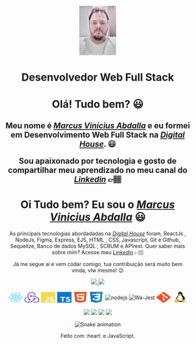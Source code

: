 <p align="center" style="border-radius:100%"><img height="auto" width="20%"  src="src/assets/Marcus Vinicius.jpeg" ></p>


  <h1 align="center">Desenvolvedor Web Full Stack </h1>

<div>
  <h1 align="center">Olá! Tudo bem? 😃️</h1>
  <h2 align="center">Meu nome é <a href="https://www.linkedin.com/in/marcusviniciusabdalla/"><i>Marcus Vinícius Abdalla</i></a> e eu formei em Desenvolvimento Web Full Stack na <a href="https://www.digitalhouse.com/br"><i>Digital House</i></a>. 😃️
  <p align="center"> Sou apaixonado por tecnologia e gosto de compartilhar meu aprendizado no meu canal do <a href="https://www.linkedin.com/in/marcusviniciusabdalla/"><i>Linkedin</i></a><span> 👉🏽️</span>
  <h1 align="center">Oi Tudo bem? Eu sou o <a href="https://www.linkedin.com/in/marcusviniciusabdalla"><i>Marcus Vinicius Abdalla</i></a> 😃️</h1>
  <p align="center">As principais tecnologias abordadadas na <a href="https://www.digitalhouse.com/br"><i>Digital House</i></a> foram, ReactJs , NodeJs, Figma, Express, EJS, HTML , CSS, Javascript, Git e Github, Sequelize, Banco de dados MySQL , SCRUM e APIrest. Quer saber mais sobre mim? Acesse meu <a href="https://www.linkedin.com/in/marcusviniciusabdalla/"><i>Linkedin</i></a><span> 👉🏽️</span>
  <br>
  <p align="center">Já me segue aí e vem codar comigo, tua contribuição será muito bem vinda, vlw mesmo! 😉️</h2>
</div>
<!-- <h1 align="center"> 
  Digital House
</h1>
<p align="center"><i>"A Digital House é uma escola do futuro para qualquer pessoa que deseja construir uma carreira de sucesso em tecnologia. Como estudante a pessoa ainda tem a opção de pagar os estudos apenas quando estiver formada e com um bom trabalho."</i></p> -->
<div align="center">
  <a href="https://github.com/MarcusViniciusAbdalla">
    <img height="150em" src="https://github-readme-stats.vercel.app/api?username=MarcusViniciusAbdalla&count_private=true&include_all_commits=true&show_icons=true&theme=dracula&hide_border=false&show_owner=true"/>
    <img height="150em" src="https://github-readme-stats.vercel.app/api/top-langs/?username=MarcusViniciusAbdalla&theme=dracula&hide_border=false&&layout=compact"/>
  </a>
</div>
<div align="center" valign="top"><br>
  <img align="center" alt="React" height="30" width="40" src="https://raw.githubusercontent.com/devicons/devicon/master/icons/react/react-original.svg">
  <img align="center" alt="Redux" height="30" width="40" src="https://raw.githubusercontent.com/devicons/devicon/master/icons/redux/redux-original.svg">
  <img align="center" alt="Js" height="30" width="40" src="https://raw.githubusercontent.com/devicons/devicon/master/icons/javascript/javascript-plain.svg">
  <img align="center" alt="Js" height="30" width="40" src="https://raw.githubusercontent.com/devicons/devicon/master/icons/typescript/typescript-plain.svg">
  <img align="center" alt="HTML" height="30" width="40" src="https://raw.githubusercontent.com/devicons/devicon/master/icons/html5/html5-original.svg">
  <img align="center" alt="CSS" height="30" width="40" src="https://raw.githubusercontent.com/devicons/devicon/master/icons/css3/css3-original.svg">
  <img align="center" alt="nodejs" height="30" width="40" src="https://cdn.worldvectorlogo.com/logos/nodejs-icon.svg">
  <img align="center" alt="Wa-Jest" height="30" width="40" src="https://cdn.jsdelivr.net/gh/devicons/devicon/icons/jest/jest-plain.svg">
  <img align="center" alt="git" height="30" width="40" src="https://raw.githubusercontent.com/devicons/devicon/master/icons/git/git-original.svg">
<!--   <img align="center" alt="github" height="30" width="40" src="https://raw.githubusercontent.com/devicons/devicon/master/icons/github/github-original.svg"> -->
  <img align="center" alt="linux" height="30" width="40" src="https://raw.githubusercontent.com/devicons/devicon/master/icons/linux/linux-original.svg">
</div><br>
<div align="center">
  <a href="https://www.youtube.com/channel/UCcNx_NrNGmyG4o4uqYbPRCQ" target="_blank"><img src="https://img.shields.io/badge/YouTube-FF0000?style=for-the-badge&logo=youtube&logoColor=white" target="_blank"></a>
  <a href="https://www.instagram.com/marcusviniciusabdalla/" target="_blank"><img src="https://img.shields.io/badge/-Instagram-%23E4405F?style=for-the-badge&logo=instagram&logoColor=white" target="_blank"></a>
  <a href="https://www.linkedin.com/in/marcusviniciusabdalla/" target="_blank"><img src="https://img.shields.io/badge/-LinkedIn-%230077B5?style=for-the-badge&logo=linkedin&logoColor=white" target="_blank"></a> 
  <a href="mailto:marcusviniciusabdalladev@gmail.com"><img src="https://img.shields.io/badge/-Gmail-%23333?style=for-the-badge&logo=gmail&logoColor=white" target="_blank"></a>
</div>
<div align="center">
  
  ![Snake animation](https://github.com/marcusviniciusabdalla/blob/output/github-contribution-grid-snake.svg)
  
</div>
<div align="center">
  <p>Feito com :heart: e JavaScript.</p>
</div>
